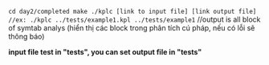 ``
    cd day2/completed
    make
    ./kplc [link to input file] [link output file] //ex: ./kplc ../tests/example1.kpl ../tests/example1
``
//output is all block of symtab analys (hiển thị các  block trong phân tích cú pháp, nếu có lỗi sẽ thông báo)

**input file test in "tests", you can set output file in "tests"**

